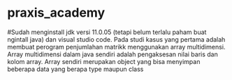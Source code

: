 # praxis_academy


#Sudah menginstall jdk versi 11.0.05 (tetapi belum terlalu paham buat ngintall java) dan visual studio code.
Pada studi kasus yang pertama adalah membuat perogram penjumlahan matrikk menggunakan array multidimensi. 
Array multidimensi dalam java sendiri adalah pengaksesan nilai baris dan kolom array. 
Array sendiri merupakan object yang bisa menyimpan beberapa data yang berapa type maupun class
